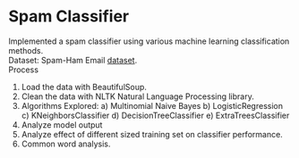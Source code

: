 # Spam Classifier
Implemented a spam classifier using various machine learning classification methods.      
Dataset: Spam-Ham Email [dataset](https://www.kaggle.com/venky73/spam-mails-dataset).    
Process
1) Load the data with BeautifulSoup.
2) Clean the data with NLTK Natural Language Processing library.
3) Algorithms Explored:
  a) Multinomial Naive Bayes
  b) LogisticRegression
  c) KNeighborsClassifier
  d) DecisionTreeClassifier
  e) ExtraTreesClassifier
4) Analyze model output
5) Analyze effect of different sized training set on classifier performance.
6) Common word analysis.
